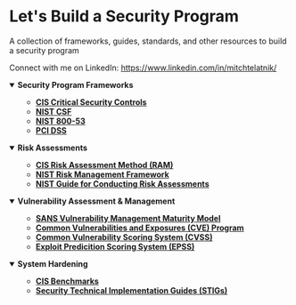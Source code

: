 # Let's Build a Security Program
A collection of frameworks, guides, standards, and other resources to build a security program

Connect with me on LinkedIn: https://www.linkedin.com/in/mitchtelatnik/

<details open>
    <summary><b>Security Program Frameworks</b></summary>
    <ul>
        <ul>
            <li><b><a href="https://www.cisecurity.org/controls_pre">CIS Critical Security Controls</a></b><i></i></li>
            <li><b><a href="https://www.nist.gov/cyberframework">NIST CSF</a></b><i></i></li>
            <li><b><a href="https://csrc.nist.gov/publications/detail/sp/800-53/rev-5/final">NIST 800-53</a></b><i></i></li>
            <li><b><a href="https://www.pcisecuritystandards.org/">PCI DSS</a></b><i></i></li>
        </ul>
    </ul>        
</details>

<details open>
    <summary><b>Risk Assessments</b></summary>
    <ul>
        <ul>
            <li><b><a href="https://www.cisecurity.org/insights/white-papers/cis-ram-risk-assessment-method">CIS Risk Assessment Method (RAM)</a></b><i></i></li>
            <li><b><a href="https://csrc.nist.gov/projects/risk-management/about-rmf">NIST Risk Management Framework</a></b><i></i></li>
            <li><b><a href="https://csrc.nist.gov/publications/detail/sp/800-30/rev-1/final">NIST Guide for Conducting Risk Assessments</a></b><i></i></li>
        </ul>
    </ul>        
</details>

<details open>
    <summary><b>Vulnerability Assessment & Management</b></summary>
    <ul>
        <ul>
            <li><b><a href="https://www.sans.org/blog/vulnerability-management-maturity-model/">SANS Vulnerability Management Maturity Model</a></b><i></i></li>
            <li><b><a href="https://www.cve.org/">Common Vulnerabilities and Exposures (CVE) Program</a></b><i></i></li>
            <li><b><a href="https://www.first.org/cvss/user-guide">Common Vulnerability Scoring System (CVSS) </a></b><i></i></li>
            <li><b><a href="https://www.first.org/epss/user-guide">Exploit Predicition Scoring System (EPSS) </a></b><i></i></li>
        </ul>
    </ul>        
</details>

<details open>
    <summary><b>System Hardening</b></summary>
    <ul>
        <ul>
            <li><b><a href="https://www.cisecurity.org/cis-benchmarks">CIS Benchmarks</a></b><i></i></li>
            <li><b><a href="https://public.cyber.mil/stigs/downloads/">Security Technical Implementation Guides (STIGs)</a></b><i></i></li>
        </ul>
    </ul>        
</details>
